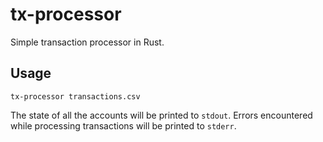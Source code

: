 # tx-processor
Simple transaction processor in Rust.

## Usage
```
tx-processor transactions.csv
```

The state of all the accounts will be printed to `stdout`.
Errors encountered while processing transactions will be printed to `stderr`.
